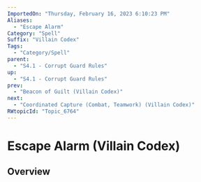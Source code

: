 ```yaml
---
ImportedOn: "Thursday, February 16, 2023 6:10:23 PM"
Aliases:
  - "Escape Alarm"
Category: "Spell"
Suffix: "Villain Codex"
Tags:
  - "Category/Spell"
parent:
  - "S4.1 - Corrupt Guard Rules"
up:
  - "S4.1 - Corrupt Guard Rules"
prev:
  - "Beacon of Guilt (Villain Codex)"
next:
  - "Coordinated Capture (Combat, Teamwork) (Villain Codex)"
RWtopicId: "Topic_6764"
---
```

# Escape Alarm (Villain Codex)
## Overview

